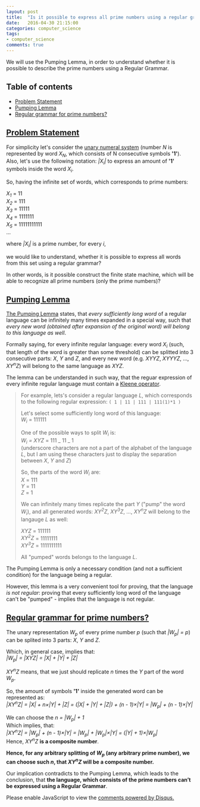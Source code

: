 ```yaml
---
layout: post
title:  "Is it possible to express all prime numbers using a regular grammar?"
date:   2016-04-30 21:15:00
categories: computer_science
tags:
- computer_science
comments: true
---
```


We will use the Pumping Lemma, in order to understand whether it is possible to describe the prime numbers using a Regular Grammar.

<!--more-->

## Table of contents
* [Problem Statement](#problem-statement)
* [Pumping Lemma](#pumping-lemma)
* [Regular grammar for prime numbers?](#regular-grammar-for-prime-numbers)

## [Problem Statement](#problem-analysis)

For simplicity let's consider the [unary numeral system](https://en.wikipedia.org/wiki/Unary_numeral_system) (number *N* is represented by word *X<sub>N</sub>*, which consists of N consecutive symbols **'1'**).  
Also, let's use the following notation: *|X<sub>i</sub>|* to express an amount of **'1'** symbols inside the word *X<sub>i</sub>*.

So, having the infinite set of words, which corresponds to prime numbers:

*X<sub>1</sub>* = 11  
*X<sub>2</sub>* = 111  
*X<sub>3</sub>* = 11111  
*X<sub>4</sub>* = 1111111  
*X<sub>5</sub>* = 11111111111  
...

where *|X<sub>i</sub>|* is a prime number, for every *i*,

we would like to understand, whether it is possible to express all words from this set using a regular grammar?  

In other words, is it possible construct the finite state machine, which will be able to recognize all prime numbers (only the prime numbers)?

## [Pumping Lemma](#pumping-lemma)

[The Pumping Lemma](https://en.wikipedia.org/wiki/Pumping_lemma_for_regular_languages) states, that *every sufficiently long word* of a regular language can be infinitely many times expanded in a special way, such that *every new word (obtained after expansion of the original word) will belong to this language as well*.

Formally saying, for every infinite regular language: every word *X<sub>i</sub>* (such, that length of the word is greater than some threshold) can be splitted into 3 consecutive parts: *X*, *Y* and *Z*, and every new word (e.g. *XYYZ*, *XYYYZ*, ..., *XY<sup>n</sup>Z*) will belong to the same language as *XYZ*.

The lemma can be understanded in such way, that the reguar expression of every infinite regular language must contain a [Kleene operator](https://en.wikipedia.org/wiki/Kleene_star).

> For example, lets's consider a regular language *L*, which corresponds to the following regular expression: `( 1 | 11 | 111 | 111(1)*1 )`  
>  
> Let's select some sufficiently long word of this language:  
> *W<sub>i</sub>* = 111111  
> 
> One of the possible ways to split *W<sub>i</sub>* is:  
> *W<sub>i</sub> = XYZ* = 111 _ 11 _ 1  
> (underscore characters are not a part of the alphabet of the language *L*, but I am using these characters just to display the separation between *X*, *Y* and *Z*)
> 
> So, the parts of the word *W<sub>i</sub>* are:  
> *X* = 111  
> *Y* = 11  
> *Z* = 1  
>  
> We can infinitely many times replicate the part *Y* ("pump" the word *W<sub>i</sub>*), and all generated words: *XY<sup>2</sup>Z*, *XY<sup>3</sup>Z*, ..., *XY<sup>n</sup>Z* will belong to the langauge *L* as well:  
>  
> *XYZ*  = 111111  
> *XY<sup>2</sup>Z* = 11111111  
> *XY<sup>3</sup>Z* = 1111111111  
> 
> All "pumped" words belongs to the language *L*.

The Pumping Lemma is only a necessary condition (and not a sufficient condition) for the language being a regular.  

However, this lemma is a very convenient tool for proving, that the language *is not regular*: proving that every sufficiently long word of the language can't be "pumped" - implies that the language is not regular.

## [Regular grammar for prime numbers?](#regular-grammar-for-prime-numbers)

The unary representation *W<sub>p</sub>* of every prime number *p* (such that *|W<sub>p</sub>| = p*) can be splited into 3 parts: *X*, *Y* and *Z*.  

Which, in general case, implies that:  
*|W<sub>p</sub>| = |XYZ| = |X| + |Y| + |Z|*

*XY<sup>n</sup>Z* means, that we just should replicate *n* times the *Y* part of the word *W<sub>p</sub>*.

So, the amount of symbols **'1'** inside the generated word can be represented as:  
*|XY<sup>n</sup>Z| = |X| + n×|Y| + |Z| = (|X| + |Y| + |Z|) + (n - 1)×|Y| = |W<sub>p</sub>| + (n - 1)×|Y|*

We can choose the *n = |W<sub>p</sub>| + 1*  
Which implies, that:  
*|XY<sup>n</sup>Z| = |W<sub>p</sub>| + (n - 1)×|Y| = |W<sub>p</sub>| + |W<sub>p</sub>|×|Y| = (|Y| + 1)×|W<sub>p</sub>|*  
Hence, *XY<sup>n</sup>Z* **is a composite number**.

**Hence, for any arbitrary splitting of *W<sub>p</sub>* (any arbitrary prime number), we can choose such *n*, that *XY<sup>n</sup>Z* will be a composite number.**

Our implication contradicts to the Pumping Lemma, which leads to the conclusion, that **the language, which consists of the prime numbers can’t be expressed using a Regular Grammar**.

<div id="disqus_thread"></div>
<script>

var disqus_config = function () {
this.page.url = "http://lagodiuk.github.io/computer_science/2016/04/30/prime_numbers_regular_grammar.html";
this.page.identifier = "prime_numbers_regular_grammar";
};

(function() { // DON'T EDIT BELOW THIS LINE
var d = document, s = d.createElement('script');

s.src = '//lahodiuk.disqus.com/embed.js';

s.setAttribute('data-timestamp', +new Date());
(d.head || d.body).appendChild(s);
})();
</script>
<noscript>Please enable JavaScript to view the <a href="https://disqus.com/?ref_noscript" rel="nofollow">comments powered by Disqus.</a></noscript>